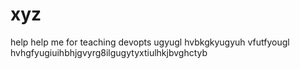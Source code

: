# xyz
help
help me for teaching devopts
ugyugl
hvbkgkyugyuh
vfutfyougl
hvhgfyugiuihbhjgvyrg8ilgugytyxtiulhkjbvghctyb
